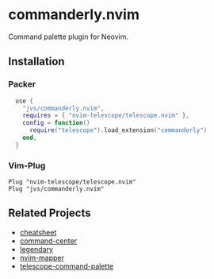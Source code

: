 # commanderly.nvim

Command palette plugin for Neovim.


## Installation

### Packer
```lua
  use {
    "jvs/commanderly.nvim",
    requires = { "nvim-telescope/telescope.nvim" },
    config = function()
      require("telescope").load_extension("commanderly")
    end,
  }
```

### Vim-Plug
```viml
Plug "nvim-telescope/telescope.nvim"
Plug "jvs/commanderly.nvim"
```


## Related Projects

- [cheatsheet](https://github.com/sudormrfbin/cheatsheet.nvim)
- [command-center](https://github.com/FeiyouG/command_center.nvim)
- [legendary](https://github.com/mrjones2014/legendary.nvim)
- [nvim-mapper](https://github.com/lazytanuki/nvim-mapper)
- [telescope-command-palette](https://github.com/LinArcX/telescope-command-palette.nvim)
